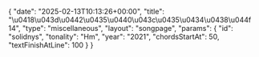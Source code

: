 {
    "date": "2025-02-13T10:13:26+00:00",
    "title": "\u0418\u043d\u0442\u0435\u0440\u043c\u0435\u0434\u0438\u044f 14",
    "type": "miscellaneous",
    "layout": "songpage",
    "params": {
        "id": "solidnys",
        "tonality": "Hm",
        "year": "2021",
        "chordsStartAt": 50,
        "textFinishAtLine": 100
    }
}